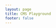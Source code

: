 ```yaml
---
layout: page
title: CMS Playground
footer: false
---
```


<script setup>
import CMSDemo from '@theme/src/components/CMSDemo.vue'
</script>

<CMSDemo  />
